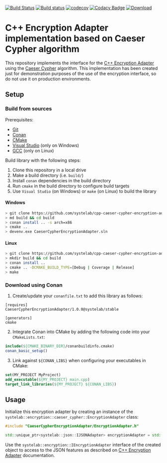 [![Build Status](https://travis-ci.org/systelab/cpp-caeser-cypher-encryption-adapter.svg?branch=master)](https://travis-ci.org/systelab/cpp-caeser-cypher-encryption-adapter)
[![Build status](https://ci.appveyor.com/api/projects/status/qdrjivrs26gf46lo?svg=true)](https://ci.appveyor.com/project/systelab/cpp-caeser-cypher-encryption-adapter)
[![codecov](https://codecov.io/gh/systelab/cpp-caeser-cypher-encryption-adapter/branch/master/graph/badge.svg)](https://codecov.io/gh/systelab/cpp-caeser-cypher-encryption-adapter)
[![Codacy Badge](https://api.codacy.com/project/badge/Grade/492f2b284cd149018ec9dd54a45d53df)](https://www.codacy.com/app/systelab/cpp-caeser-cypher-encryption-adapter?utm_source=github.com&amp;utm_medium=referral&amp;utm_content=systelab/cpp-caeser-cypher-encryption-adapter&amp;utm_campaign=Badge_Grade)
[![Download](https://api.bintray.com/packages/systelab/conan/CaeserCypherEncryptionAdapter:systelab/images/download.svg)](https://bintray.com/systelab/conan/CaeserCypherEncryptionAdapter:systelab/_latestVersion)


# C++ Encryption Adapter implementation based on Caeser Cypher algorithm

This repository implements the interface for the [C++ Encryption Adapter](https://github.com/systelab/cpp-encryption-adapter) using the [Caeser Cypher](https://en.wikipedia.org/wiki/Caesar_cipher) algorithm.
This implementation has been created just for demonstration purposes of the use of the encryption interface, so do not use it on production environments.

## Setup

### Build from sources

Prerequisites:
  - [Git](https://git-scm.com/)
  - [Conan](https://conan.io/)
  - [CMake](https://cmake.org/)
  - [Visual Studio](https://visualstudio.microsoft.com/) (only on Windows)
  - [GCC](https://gcc.gnu.org/) (only on Linux)

Build library with the following steps:
  1. Clone this repository in a local drive
  2. Make a build directory (i.e. `build/`)
  3. Install `conan` dependencies in the build directory
  4. Run `cmake` in the build directory to configure build targets
  5. Use `Visual Studio` (on Windows) or `make` (on Linux) to build the library

#### Windows
``` bash
> git clone https://github.com/systelab/cpp-caeser-cypher-encryption-adapter
> md build && cd build
> conan install .. -s arch=x86
> cmake ..
> devenv.exe CaeserCypherEncryptionAdapter.sln
```

#### Linux
``` bash
> git clone https://github.com/systelab/cpp-caeser-cypher-encryption-adapter
> mkdir build && cd build
> conan install ..
> cmake .. -DCMAKE_BUILD_TYPE=[Debug | Coverage | Release]
> make
```

### Download using Conan

  1. Create/update your `conanfile.txt` to add this library as follows:

```
[requires]
CaeserCypherEncryptionAdapter/1.0.0@systelab/stable

[generators]
cmake
```

  2. Integrate Conan into CMake by adding the following code into your `CMakeLists.txt`:

```cmake
include(${CMAKE_BINARY_DIR}/conanbuildinfo.cmake)
conan_basic_setup()
```

  3. Link against `${CONAN_LIBS}` when configuring your executables in CMake:

```cmake
set(MY_PROJECT MyProject)
add_executable(${MY_PROJECT} main.cpp)
target_link_libraries(${MY_PROJECT} ${CONAN_LIBS})
```

## Usage

Initialize this encryption adapter by creating an instance of the `systelab::encryption::caeser_cypher::EncryptionAdapter` class:

```cpp
#include "CaeserCypherEncryptionAdapter/EncryptionAdapter.h"

std::unique_ptr<systelab::json::IJSONAdapter> encryptionAdapter = std::make<systelab::encryption::caeser_cypher::EncryptionAdapter>();
```

Use the `systelab::encryption::IEncryptionAdapter` interface of the created object to access to the JSON features as described on [C++ Encryption Adapter](https://github.com/systelab/cpp-encryption-adapter) documentation.

